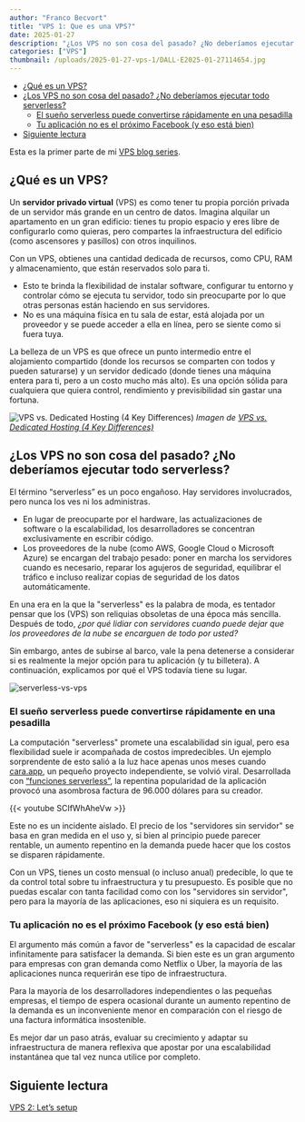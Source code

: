 ```yaml
---
author: "Franco Becvort"
title: "VPS 1: Que es una VPS?"
date: 2025-01-27
description: "¿Los VPS no son cosa del pasado? ¿No deberíamos ejecutar todo en la nube?"
categories: ["VPS"]
thumbnail: /uploads/2025-01-27-vps-1/DALL·E2025-01-27114654.jpg
---
```


<!-- TOC -->
  * [¿Qué es un VPS?](#qué-es-un-vps)
  * [¿Los VPS no son cosa del pasado? ¿No deberíamos ejecutar todo serverless?](#los-vps-no-son-cosa-del-pasado-no-deberíamos-ejecutar-todo-serverless)
    * [El sueño serverless puede convertirse rápidamente en una pesadilla](#el-sueño-serverless-puede-convertirse-rápidamente-en-una-pesadilla)
    * [Tu aplicación no es el próximo Facebook (y eso está bien)](#tu-aplicación-no-es-el-próximo-facebook-y-eso-está-bien)
  * [Siguiente lectura](#siguiente-lectura)
<!-- TOC -->

Esta es la primer parte de mi [VPS blog series](/es/categories/vps/).

## ¿Qué es un VPS?

Un **servidor privado virtual** (VPS) es como tener tu propia porción privada de un servidor más grande en un centro de datos. Imagina alquilar un apartamento en un gran edificio: tienes tu propio espacio y eres libre de configurarlo como quieras, pero compartes la infraestructura del edificio (como ascensores y pasillos) con otros inquilinos.

Con un VPS, obtienes una cantidad dedicada de recursos, como CPU, RAM y almacenamiento, que están reservados solo para ti.
- Esto te brinda la flexibilidad de instalar software, configurar tu entorno y controlar cómo se ejecuta tu servidor, todo sin preocuparte por lo que otras personas están haciendo en sus servidores.
- No es una máquina física en tu sala de estar, está alojada por un proveedor y se puede acceder a ella en línea, pero se siente como si fuera tuya.

La belleza de un VPS es que ofrece un punto intermedio entre el alojamiento compartido (donde los recursos se comparten con todos y pueden saturarse) y un servidor dedicado (donde tienes una máquina entera para ti, pero a un costo mucho más alto). Es una opción sólida para cualquiera que quiera control, rendimiento y previsibilidad sin gastar una fortuna.

![VPS vs. Dedicated Hosting (4 Key Differences)](/uploads/2025-01-27-vps-1/01_hosting_options_shared_vs_vps_vs_dedicated1.jpg)
_Imagen de [VPS vs. Dedicated Hosting (4 Key Differences)](https://www.dreamhost.com/blog/vps-vs-dedicated-hosting/)_

## ¿Los VPS no son cosa del pasado? ¿No deberíamos ejecutar todo serverless?

El término “serverless” es un poco engañoso. Hay servidores involucrados, pero nunca los ves ni los administras.
- En lugar de preocuparte por el hardware, las actualizaciones de software o la escalabilidad, los desarrolladores se concentran exclusivamente en escribir código.
- Los proveedores de la nube (como AWS, Google Cloud o Microsoft Azure) se encargan del trabajo pesado: poner en marcha los servidores cuando es necesario, reparar los agujeros de seguridad, equilibrar el tráfico e incluso realizar copias de seguridad de los datos automáticamente.

En una era en la que la "serverless" es la palabra de moda, es tentador pensar que los (VPS) son reliquias obsoletas de una época más sencilla. Después de todo, _¿por qué lidiar con servidores cuando puede dejar que los proveedores de la nube se encarguen de todo por usted?_

Sin embargo, antes de subirse al barco, vale la pena detenerse a considerar si es realmente la mejor opción para tu aplicación (y tu billetera). A continuación, explicamos por qué el VPS todavía tiene su lugar.

![serverless-vs-vps](/uploads/2025-01-27-vps-1/serverless-vs-vps.png)

### El sueño serverless puede convertirse rápidamente en una pesadilla

La computación "serverless" promete una escalabilidad sin igual, pero esa flexibilidad suele ir acompañada de costos impredecibles. Un ejemplo sorprendente de esto salió a la luz hace apenas unos meses cuando [cara.app](https://cara.app/explore), un pequeño proyecto independiente, se volvió viral. Desarrollada con [&ldquo;funciones serverless&rdquo;](https://www.splunk.com/en_us/blog/learn/serverless-functions.html), la repentina popularidad de la aplicación provocó una asombrosa factura de 96.000 dólares para su creador.

{{< youtube SCIfWhAheVw >}}

Este no es un incidente aislado. El precio de los "servidores sin servidor" se basa en gran medida en el uso y, si bien al principio puede parecer rentable, un aumento repentino en la demanda puede hacer que los costos se disparen rápidamente.

Con un VPS, tienes un costo mensual (o incluso anual) predecible, lo que te da control total sobre tu infraestructura y tu presupuesto. Es posible que no puedas escalar con tanta facilidad como con los "servidores sin servidor", pero para la mayoría de las aplicaciones, eso ni siquiera es un requisito.

### Tu aplicación no es el próximo Facebook (y eso está bien)

El argumento más común a favor de "serverless" es la capacidad de escalar infinitamente para satisfacer la demanda. Si bien este es un gran argumento para empresas con gran demanda como Netflix o Uber, la mayoría de las aplicaciones nunca requerirán ese tipo de infraestructura.

Para la mayoría de los desarrolladores independientes o las pequeñas empresas, el tiempo de espera ocasional durante un aumento repentino de la demanda es un inconveniente menor en comparación con el riesgo de una factura informática insostenible.

Es mejor dar un paso atrás, evaluar su crecimiento y adaptar su infraestructura de manera reflexiva que apostar por una escalabilidad instantánea que tal vez nunca utilice por completo.

## Siguiente lectura
[VPS 2: Let&rsquo;s setup](/es/blog/2025-01-28-vps-2)
